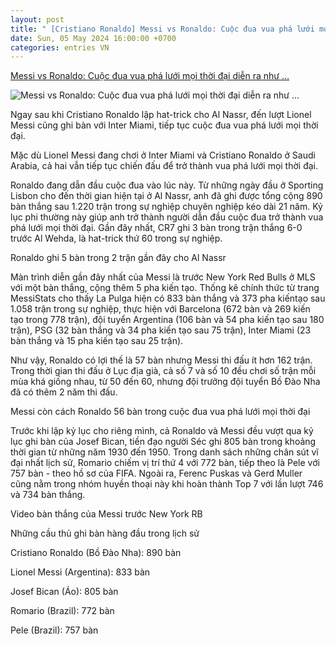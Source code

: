 ```yaml
---
layout: post
title: " [Cristiano Ronaldo] Messi vs Ronaldo: Cuộc đua vua phá lưới mọi thời đại diễn ra như ..."
date: Sun, 05 May 2024 16:00:00 +0700
categories: entries VN
---
```

[Messi vs Ronaldo: Cuộc đua vua phá lưới mọi thời đại diễn ra như ...](https://webthethao.vn/bong-da-quoc-te/messi-vs-ronaldo-cuoc-dua-vua-pha-luoi-moi-thoi-dai-dien-ra-nhu-the-nao-G9x1uVYIR.htm)

![Messi vs Ronaldo: Cuộc đua vua phá lưới mọi thời đại diễn ra như ...](https://cdnmedia.webthethao.vn/thumb/720-405/uploads/2024-05-05/messi-ronaldo-ghi-ban.jpg)

Ngay sau khi Cristiano Ronaldo lập hat-trick cho Al Nassr, đến lượt Lionel Messi cũng ghi bàn với Inter Miami, tiếp tục cuộc đua vua phá lưới mọi thời đại.

Mặc dù Lionel Messi đang chơi ở Inter Miami và Cristiano Ronaldo ở Saudi Arabia, cả hai vẫn tiếp tục chiến đấu để trở thành vua phá lưới mọi thời đại.

Ronaldo đang dẫn đầu cuộc đua vào lúc này. Từ những ngày đầu ở Sporting Lisbon cho đến thời gian hiện tại ở Al Nassr, anh đã ghi được tổng cộng 890 bàn thắng sau 1.220 trận trong sự nghiệp chuyên nghiệp kéo dài 21 năm. Kỷ lục phi thường này giúp anh trở thành người dẫn đầu cuộc đua trở thành vua phá lưới mọi thời đại. Gần đây nhất, CR7 ghi 3 bàn trong trận thắng 6-0 trước Al Wehda, là hat-trick thứ 60 trong sự nghiệp.

Ronaldo ghi 5 bàn trong 2 trận gần đây cho Al Nassr

Màn trình diễn gần đây nhất của Messi là trước New York Red Bulls ở MLS với một bàn thắng, cộng thêm 5 pha kiến tạo. Thống kê chính thức từ trang MessiStats cho thấy La Pulga hiện có 833 bàn thắng và 373 pha kiến ​​tạo sau 1.058 trận trong sự nghiệp, thực hiện với Barcelona (672 bàn và 269 kiến ​​tạo trong 778 trận), đội tuyển Argentina (106 bàn và 54 pha kiến ​​​​tạo sau 180 trận), PSG (32 bàn thắng và 34 pha kiến ​​​​tạo sau 75 trận), Inter Miami (23 bàn thắng và 15 pha kiến ​​​​tạo sau 25 trận).

Như vậy, Ronaldo có lợi thế là 57 bàn nhưng Messi thi đấu ít hơn 162 trận. Trong thời gian thi đấu ở Lục địa già, cả số 7 và số 10 đều chơi số trận mỗi mùa khá giống nhau, từ 50 đến 60, nhưng đội trưởng đội tuyển Bồ Đào Nha đã có thêm 2 năm thi đấu.

Messi còn cách Ronaldo 56 bàn trong cuộc đua vua phá lưới mọi thời đại

Trước khi lập kỷ lục cho riêng mình, cả Ronaldo và Messi đều vượt qua kỷ lục ghi bàn của Josef Bican, tiền đạo người Séc ghi 805 bàn trong khoảng thời gian từ những năm 1930 đến 1950. Trong danh sách những chân sút vĩ đại nhất lịch sử, Romario chiếm vị trí thứ 4 với 772 bàn, tiếp theo là Pele với 757 bàn - theo hồ sơ của FIFA. Ngoài ra, Ferenc Puskas và Gerd Muller cũng nằm trong nhóm huyền thoại này khi hoàn thành Top 7 với lần lượt 746 và 734 bàn thắng.

Video bàn thắng của Messi trước New York RB

Những cầu thủ ghi bàn hàng đầu trong lịch sử

Cristiano Ronaldo (Bồ Đào Nha): 890 bàn

Lionel Messi (Argentina): 833 bàn

Josef Bican (Áo): 805 bàn

Romario (Brazil): 772 bàn

Pele (Brazil): 757 bàn

